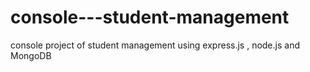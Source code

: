 # console---student-management
console project of student management using express.js , node.js and MongoDB
